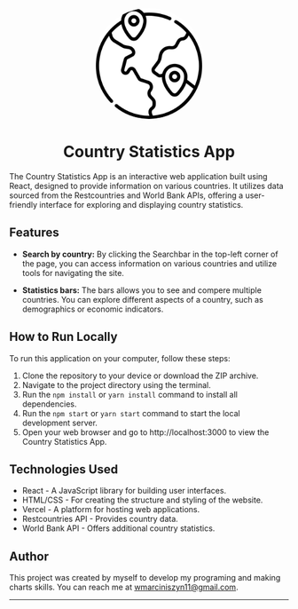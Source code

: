 <p align="center">
  <img
    width="200"
    height="200"
    style="border-radius: 50%"
    src="https://raw.githubusercontent.com/MiszynV2/CountryStatisticsApp/main/public/facicon.png"
    alt="Country Statistics App"
  />
</p>

<p align="center">
  <!-- Add your badges here -->
</p>

<h1 align="center">Country Statistics App</h1>
The Country Statistics App is an interactive web application built using React, designed to provide information on various countries. It utilizes data sourced from the Restcountries and World Bank APIs, offering a user-friendly interface for exploring and displaying country statistics.

## Features

- **Search by country:** By clicking the Searchbar in the top-left corner of the page, you can access information on various countries and utilize tools for navigating the site.

- **Statistics bars:** The bars allows you to see and compere multiple countries. You can explore different aspects of a country, such as demographics or economic indicators.

## How to Run Locally

To run this application on your computer, follow these steps:

1. Clone the repository to your device or download the ZIP archive.
2. Navigate to the project directory using the terminal.
3. Run the `npm install` or `yarn install` command to install all dependencies.
4. Run the `npm start` or `yarn start` command to start the local development server.
5. Open your web browser and go to http://localhost:3000 to view the Country Statistics App.

## Technologies Used

- React - A JavaScript library for building user interfaces.
- HTML/CSS - For creating the structure and styling of the website.
- Vercel - A platform for hosting web applications.
- Restcountries API - Provides country data.
- World Bank API - Offers additional country statistics.
  
## Author

This project was created by myself to develop my programing and making charts skills. You can reach me at wmarciniszyn11@gmail.com.

---
